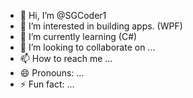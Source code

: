 - 👋 Hi, I’m @SGCoder1
- 👀 I’m interested in building apps. (WPF)
- 🌱 I’m currently learning (C#)
- 💞️ I’m looking to collaborate on ...
- 📫 How to reach me ...
- 😄 Pronouns: ...
- ⚡ Fun fact: ...

<!---
SGCoder1/SGCoder1 is a ✨ special ✨ repository because its `README.md` (this file) appears on your GitHub profile.
You can click the Preview link to take a look at your changes.
--->
